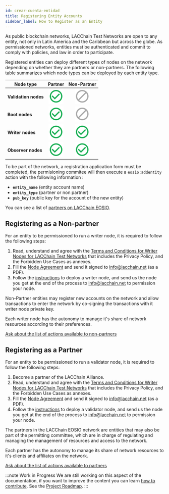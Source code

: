 ```yaml
---
id: crear-cuenta-entidad
title: Registering Entity Accounts
sidebar_label: How to Register as an Entity
---
```


As public blockchain networks, LACChain Test Networks are open to any entity, not only in Latin America and the Caribbean but across the globe. As permissioned networks, entities must be authenticated and commit to comply with policies, and law in order to participate. 

Registered entities can deploy different types of nodes on the network depending on whether they are partners or non-partners. The following table summarizes which node types can be deployed by each entity type.

| Node type | Partner | Non-Partner |
|-----------|:-------:|:-----------:|
| **Validation nodes**| ![Yes](/img/yes-icon.svg) |  ![No](/img/no-icon.svg)  |
| **Boot nodes**     | ![Yes](/img/yes-icon.svg) |  ![No](/img/no-icon.svg)  |
| **Writer nodes**   | ![Yes](/img/yes-icon.svg) | ![Yes](/img/yes-icon.svg) |
| **Observer nodes** | ![Yes](/img/yes-icon.svg) | ![Yes](/img/yes-icon.svg) |

To be part of the network, a registration application form must be completed, the permisioning commitee will then execute a `eosio:addentity` action with the following information :

- **`entity_name`** (entity account name)
- **`entity_type`** (partner or non partner)
- **`pub_key`** (public key for the account of the new entity)

You can see a list of [partners on LACChain EOSIO](./partners).

## Registering as a Non-partner

For an entity to be permissioned to run a writer node, it is required to follow the following steps:

1. Read, understand and agree with the [Terms and Conditions for Writer Nodes for LACChain Test Networks](../writer-nodes-terms-conditions) that includes the Privacy Policy, and the Forbidden Use Cases as annexes. 
2. Fill the [Node Agreement](../node-agreement) and send it signed to info@lacchain.net (as a PDF).
3. Follow the [instructions](./instalacion-nodos) to deploy a writer node, and send us the node you get at the end of the process to info@lacchain.net to permission your node.

Non-Partner entities may register new accounts on the network and allow  transactions to enter the network by co-signing the transactions with it writer node private key.

Each writer node has the autonomy to manage it's share of network resources according to their preferences. 

[Ask about the list of actions available to non-partners](../herramientas/gobernanza-red)

## Registering as a Partner

For an entity to be permissioned to run a validator node, it is required to follow the following steps:

1. Become a partner of the LACChain Alliance.
2. Read, understand and agree with the [Terms and Conditions for Writer Nodes for LACChain Test Networks](../validator-nodes-terms-conditions) that includes the Privacy Policy, and the Forbidden Use Cases as annexes. 
3. Fill the [Node Agreement](../node-agreement) and send it signed to info@lacchain.net (as a PDF).
4. Follow the [instructions](./instalacion-nodos) to deploy a validator node, and send us the node you get at the end of the process to info@lacchain.net to permission your node.

The partners in the LACChain EOSIO network are entities that may also be part of the permitting committee, which are in charge of regulating and managing the management of resources and access to the network.

Each partner has the autonomy to manage its share of network resources to it's clients and affiliates on the network.

[Ask about the list of actions available to partners](../herramientas/gobernanza-red)

:::note Work in Progress
We are still working on this aspect of the documentation, if you want to improve the content you can learn [how to contribute](./contribuir). See the [Project Roadmap](../roadmap).
:::

